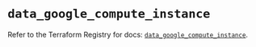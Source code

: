 # `data_google_compute_instance`

Refer to the Terraform Registry for docs: [`data_google_compute_instance`](https://registry.terraform.io/providers/hashicorp/google/5.34.0/docs/data-sources/compute_instance).
